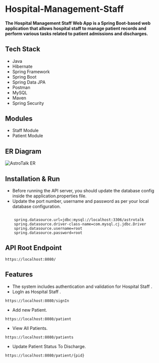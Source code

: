 # Hospital-Management-Staff

#### The Hospital Management Staff Web App is a Spring Boot-based web application that allows hospital staff to manage patient records and perform various tasks related to patient admissions and discharges.


## Tech Stack

- Java
- Hibernate
- Spring Framework
- Spring Boot
- Spring Data JPA
- Postman
- MySQL
- Maven
- Spring Security

## Modules
- Staff Module
- Patient Module

## ER Diagram
![AstroTalk ER](https://github.com/naveensharma8527/Hospital-Management-Staff/assets/101116044/70e2465c-0b3a-4b39-81e8-05580afa81aa)

## Installation & Run

- Before running the API server, you should update the database config inside the application.properties file.
- Update the port number, username and password as per your local database configuration.

```

    spring.datasource.url=jdbc:mysql://localhost:3306/astrotalk
    spring.datasource.driver-class-name=com.mysql.cj.jdbc.Driver
    spring.datasource.username=root
    spring.datasource.password=root
```

## API Root Endpoint

```
https://localhost:8080/
```

## Features

- The system includes authentication and validation for Hospital Staff .
- LogIn as Hospital Staff .
```
https://localhost:8080/signIn
```
- Add new Patient.
```
https://localhost:8080/patient
```
- View All Patients.
```
https://localhost:8080/patients
```
- Update Patient Status To Discharge.
```
https://localhost:8080/patient/{pid}
```
